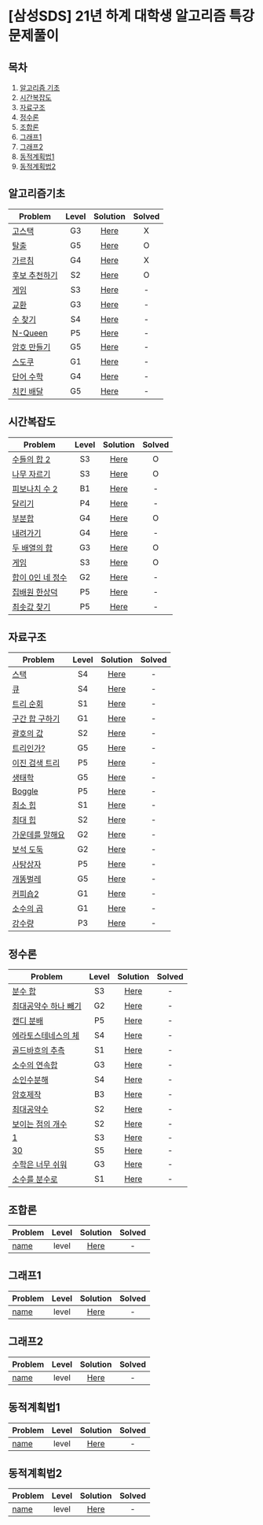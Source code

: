 # [삼성SDS] 21년 하계 대학생 알고리즘 특강 문제풀이

목차
---
1. [알고리즘 기초](#알고리즘기초)
2. [시간복잡도](#시간복잡도)
3. [자료구조](#자료구조)
4. [정수론](#정수론)
5. [조합론](#조합론)
6. [그래프1](#그래프1)
7. [그래프2](#그래프2)
8. [동적계획법1](#동적계획법2)
9. [동적계획법2](#동적계획법2)

## 알고리즘기초

|Problem|Level|Solution|Solved|
|---|:---:|:---:|:---:|
|[고스택](https://www.acmicpc.net/problem/3425)|G3|[Here](./solution/1)| X |
|[탈출](https://www.acmicpc.net/problem/3055)|G5|[Here](./solution/2)| O |
|[가르침](https://www.acmicpc.net/problem/1062)|G4|[Here](./solution/3)| X |
|[후보 추천하기](https://www.acmicpc.net/problem/1713)|S2|[Here](./solution/4)| O |
|[게임](https://www.acmicpc.net/problem/1072)|S3|[Here](./solution/5)| - |
|[교환](https://www.acmicpc.net/problem/1039)|G3|[Here](./solution/6)| - |
|[수 찾기](https://www.acmicpc.net/problem/1920)|S4|[Here](./solution/7)| - |
|[N-Queen](https://www.acmicpc.net/problem/3344)|P5|[Here](./solution/8)| - |
|[암호 만들기](https://www.acmicpc.net/problem/1759)|G5|[Here](./solution/9)| - |
|[스도쿠](https://www.acmicpc.net/problem/1840)|G1|[Here](./solution/10)| - |
|[단어 수학](https://www.acmicpc.net/problem/1339)|G4|[Here](./solution/11)| - |
|[치킨 배달](https://www.acmicpc.net/problem/15686)|G5|[Here](./solution/12)| - |


## 시간복잡도

|Problem|Level|Solution|Solved|
|---|:---:|:---:|:---:|
|[수들의 합 2](https://www.acmicpc.net/problem/2003)|S3|[Here](./solution/13)| O |
|[나무 자르기](https://www.acmicpc.net/problem/2805)|S3|[Here](./solution/14)| O |
|[피보나치 수 2](https://www.acmicpc.net/problem/2748)|B1|[Here](./solution/15)| - |
|[달리기](https://www.acmicpc.net/problem/2517)|P4|[Here](./solution/16)| - |
|[부분합](https://www.acmicpc.net/problem/1806)|G4|[Here](./solution/17)| O |
|[내려가기](https://www.acmicpc.net/problem/2096)|G4|[Here](./solution/18)| - |
|[두 배열의 합](https://www.acmicpc.net/problem/2143)|G3|[Here](./solution/19)| O |
|[게임](https://www.acmicpc.net/problem/1072)|S3|[Here](./solution/20)| O |
|[합이 0인 네 정수](https://www.acmicpc.net/problem/7453)|G2|[Here](./solution/21)| - |
|[집배원 한상덕](https://www.acmicpc.net/problem/2842)|P5|[Here](./solution/22)| - |
|[최솟값 찾기](https://www.acmicpc.net/problem/11003)|P5|[Here](./solution/23)| - |

## 자료구조

|Problem|Level|Solution|Solved|
|---|:---:|:---:|:---:|
|[스택](https://www.acmicpc.net/problem/10828)|S4|[Here](./solution/13)| - |
|[큐](https://www.acmicpc.net/problem/10845)|S4|[Here](./solution/14)| - |
|[트리 순회](https://www.acmicpc.net/problem/1991)|S1|[Here](./solution/15)| - |
|[구간 합 구하기](https://www.acmicpc.net/problem/2042)|G1|[Here](./solution/16)| - |
|[괄호의 값](https://www.acmicpc.net/problem/2504)|S2|[Here](./solution/17)| - |
|[트리인가?](https://www.acmicpc.net/problem/6416)|G5|[Here](./solution/18)| - |
|[이진 검색 트리](https://www.acmicpc.net/problem/1539)|P5|[Here](./solution/19)| - |
|[생태학](https://www.acmicpc.net/problem/4358)|G5|[Here](./solution/20)| - |
|[Boggle](https://www.acmicpc.net/problem/9202)|P5|[Here](./solution/21)| - |
|[최소 힙](https://www.acmicpc.net/problem/1927)|S1|[Here](./solution/22)| - |
|[최대 힙](https://www.acmicpc.net/problem/11279)|S2|[Here](./solution/23)| - |
|[가운데를 말해요](https://www.acmicpc.net/problem/1655)|G2|[Here](./solution/24)| - |
|[보석 도둑](https://www.acmicpc.net/problem/1202)|G2|[Here](./solution/25)| - |
|[사탕상자](https://www.acmicpc.net/problem/2243)|P5|[Here](./solution/26)| - |
|[개똥벌레](https://www.acmicpc.net/problem/3020)|G5|[Here](./solution/27)| - |
|[커피숍2](https://www.acmicpc.net/problem/1275)|G1|[Here](./solution/28)| - |
|[소수의 곱](https://www.acmicpc.net/problem/2014)|G1|[Here](./solution/29)| - |
|[강수량](https://www.acmicpc.net/problem/2094)|P3|[Here](./solution/30)| - |

## 정수론

|Problem|Level|Solution|Solved|
|---|:---:|:---:|:---:|
|[분수 합](https://www.acmicpc.net/problem/1735)|S3|[Here](./solution/30)| - |
|[최대공약수 하나 빼기](https://www.acmicpc.net/problem/14476)|G2|[Here](./solution/31)| - |
|[캔디 분배](https://www.acmicpc.net/problem/3955)|P5|[Here](./solution/32)| - |
|[에라토스테네스의 체](https://www.acmicpc.net/problem/2960)|S4|[Here](./solution/33)| - |
|[골드바흐의 추측](https://www.acmicpc.net/problem/6588)|S1|[Here](./solution/34)| - |
|[소수의 연속합](https://www.acmicpc.net/problem/1644)|G3|[Here](./solution/35)| - |
|[소인수분해](https://www.acmicpc.net/problem/11653)|S4|[Here](./solution/36)| - |
|[암호제작](https://www.acmicpc.net/problem/1837)|B3|[Here](./solution/37)| - |
|[최대공약수](https://www.acmicpc.net/problem/1850)|S2|[Here](./solution/38)| - |
|[보이는 점의 개수](https://www.acmicpc.net/problem/2725)|S2|[Here](./solution/39)| - |
|[1](https://www.acmicpc.net/problem/4375)|S3|[Here](./solution/40)| - |
|[30](https://www.acmicpc.net/problem/10610)|S5|[Here](./solution/41)| - |
|[수학은 너무 쉬워](https://www.acmicpc.net/problem/2904)|G3|[Here](./solution/42)| - |
|[소수를 분수로](https://www.acmicpc.net/problem/5376)|S1|[Here](./solution/43)| - |

## 조합론

|Problem|Level|Solution|Solved|
|---|:---:|:---:|:---:|
|[name](https://www.acmicpc.net/problem/)|level|[Here](./solution/?)| - |

## 그래프1

|Problem|Level|Solution|Solved|
|---|:---:|:---:|:---:|
|[name](https://www.acmicpc.net/problem/)|level|[Here](./solution/?)| - |

## 그래프2

|Problem|Level|Solution|Solved|
|---|:---:|:---:|:---:|
|[name](https://www.acmicpc.net/problem/)|level|[Here](./solution/?)| - |

## 동적계획법1

|Problem|Level|Solution|Solved|
|---|:---:|:---:|:---:|
|[name](https://www.acmicpc.net/problem/)|level|[Here](./solution/?)| - |

## 동적계획법2

|Problem|Level|Solution|Solved|
|---|:---:|:---:|:---:|
|[name](https://www.acmicpc.net/problem/)|level|[Here](./solution/?)| - |
